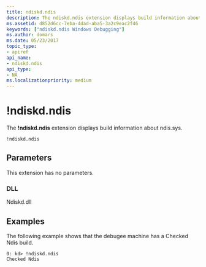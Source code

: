 ```yaml
---
title: ndiskd.ndis
description: The ndiskd.ndis extension displays build information about ndis.sys.
ms.assetid: d852d6cc-7eba-4dad-aba5-3a2c9eac2f46
keywords: ["ndiskd.ndis Windows Debugging"]
ms.author: domars
ms.date: 05/23/2017
topic_type:
- apiref
api_name:
- ndiskd.ndis
api_type:
- NA
ms.localizationpriority: medium
---
```


# !ndiskd.ndis


The **!ndiskd.ndis** extension displays build information about ndis.sys.

```console
!ndiskd.ndis 
```

## <span id="Parameters"></span><span id="parameters"></span><span id="PARAMETERS"></span>Parameters


This extension has no parameters.

### <span id="DLL"></span><span id="dll"></span>DLL

Ndiskd.dll

Examples
--------

The following example shows that the debugee machine has a Checked Ndis build.

```console
0: kd> !ndiskd.ndis
Checked Ndis
```

 

 





